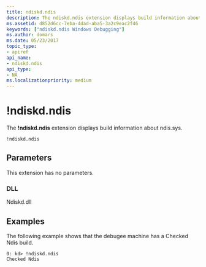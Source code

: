 ```yaml
---
title: ndiskd.ndis
description: The ndiskd.ndis extension displays build information about ndis.sys.
ms.assetid: d852d6cc-7eba-4dad-aba5-3a2c9eac2f46
keywords: ["ndiskd.ndis Windows Debugging"]
ms.author: domars
ms.date: 05/23/2017
topic_type:
- apiref
api_name:
- ndiskd.ndis
api_type:
- NA
ms.localizationpriority: medium
---
```


# !ndiskd.ndis


The **!ndiskd.ndis** extension displays build information about ndis.sys.

```console
!ndiskd.ndis 
```

## <span id="Parameters"></span><span id="parameters"></span><span id="PARAMETERS"></span>Parameters


This extension has no parameters.

### <span id="DLL"></span><span id="dll"></span>DLL

Ndiskd.dll

Examples
--------

The following example shows that the debugee machine has a Checked Ndis build.

```console
0: kd> !ndiskd.ndis
Checked Ndis
```

 

 





